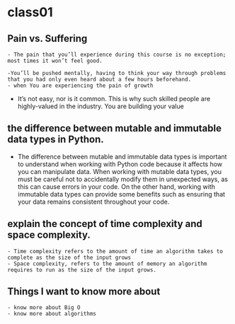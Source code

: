 # class01

## Pain vs. Suffering 
    - The pain that you’ll experience during this course is no exception; most times it won’t feel good.

    -You’ll be pushed mentally, having to think your way through problems that you had only even heard about a few hours beforehand.
    - when You are experiencing the pain of growth


* It’s not easy, nor is it common. This is why such skilled people are highly-valued in the industry. You are building your value



##  the difference between mutable and immutable data types in Python.

- The difference between mutable and immutable data types is important to understand when working with Python code because it affects how you can manipulate data. When working with mutable data types, you must be careful not to accidentally modify them in unexpected ways, as this can cause errors in your code. On the other hand, working with immutable data types can provide some benefits such as ensuring that your data remains consistent throughout your code.



## explain the concept of time complexity and space complexity.
    - Time complexity refers to the amount of time an algorithm takes to complete as the size of the input grows
    - Space complexity, refers to the amount of memory an algorithm requires to run as the size of the input grows.



## Things I want to know more about
    - know more about Big O
    - know more about algorithms 